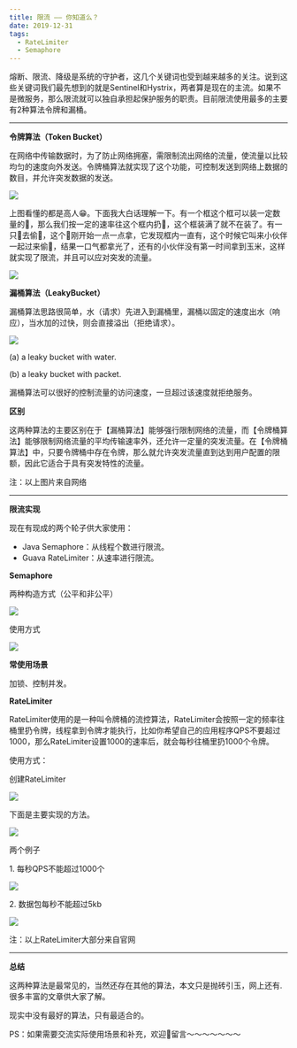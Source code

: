 ```yaml
---
title: 限流 —— 你知道么？
date: 2019-12-31
tags: 
  - RateLimiter 
  - Semaphore
---
```

熔断、限流、降级是系统的守护者，这几个关键词也受到越来越多的关注。说到这些关键词我们最先想到的就是Sentinel和Hystrix，两者算是现在的主流。如果不是微服务，那么限流就可以独自承担起保护服务的职责。目前限流使用最多的主要有2种算法令牌和漏桶。

---

**令牌算法（Token Bucket）**

在网络中传输数据时，为了防止网络拥塞，需限制流出网络的流量，使流量以比较均匀的速度向外发送。令牌桶算法就实现了这个功能，可控制发送到网络上数据的数目，并允许突发数据的发送。

![](resources/C7E6F2A0631BDB6BEE79CE4F9A26378A.png)

上图看懂的都是高人😁。下面我大白话理解一下。有一个框这个框可以装一定数量的🌽，那么我们按一定的速率往这个框内扔🌽，这个框装满了就不在装了。有一只🐻去偷🌽，这个🐻刚开始一点一点拿，它发现框内一直有，这个时候它叫来小伙伴一起过来偷🌽，结果一口气都拿光了，还有的小伙伴没有第一时间拿到玉米，这样就实现了限流，并且可以应对突发的流量。

![](resources/D5676A9679B1FB52936909E847525CD5.jpg)

**漏桶算法（LeakyBucket）**

漏桶算法思路很简单，水（请求）先进入到漏桶里，漏桶以固定的速度出水（响应），当水加的过快，则会直接溢出（拒绝请求）。

![](resources/C946C60AE1A6EC5C4B1CB86709EEC645.jpg)

(a) a leaky bucket with water. 

(b) a leaky bucket with packet.

漏桶算法可以很好的控制流量的访问速度，一旦超过该速度就拒绝服务。

**区别**

这两种算法的主要区别在于【漏桶算法】能够强行限制网络的流量，而【令牌桶算法】能够限制网络流量的平均传输速率外，还允许一定量的突发流量。在【令牌桶算法】中，只要令牌桶中存在令牌，那么就允许突发流量直到达到用户配置的限额，因此它适合于具有突发特性的流量。

注：以上图片来自网络

---

**限流实现**

现在有现成的两个轮子供大家使用：

* Java Semaphore：从线程个数进行限流。
* Guava RateLimiter：从速率进行限流。

**Semaphore**

两种构造方式（公平和非公平）

![](resources/8F53E9C066849E8E0F4B5A3D3D2E58C8.jpg)

使用方式

![](resources/66B94EA2329517D68A5816CFF614BA9B.jpg)

**常使用场景**

加锁、控制并发。

**RateLimiter**

RateLimiter使用的是一种叫令牌桶的流控算法，RateLimiter会按照一定的频率往桶里扔令牌，线程拿到令牌才能执行，比如你希望自己的应用程序QPS不要超过1000，那么RateLimiter设置1000的速率后，就会每秒往桶里扔1000个令牌。

使用方式：

创建RateLimiter

![](resources/6BA0AB2A37545401FF763A3DDB2D892C.jpg)

下面是主要实现的方法。

![](resources/47DCC49F83E2283A79878D4B2F50869F.jpg)

两个例子

1\. 每秒QPS不能超过1000个

![](resources/1CA77C14C62941AA6EEA31FCC637D271.png)

2\. 数据包每秒不能超过5kb

![](resources/E859C62975881D98615D0E4555C173CE.png)

注：以上RateLimiter大部分来自官网

---

**总结**

这两种算法是最常见的，当然还存在其他的算法，本文只是抛砖引玉，网上还有.很多丰富的文章供大家了解。

现实中没有最好的算法，只有最适合的。

PS：如果需要交流实际使用场景和补充，欢迎👏留言～～～～～～～
